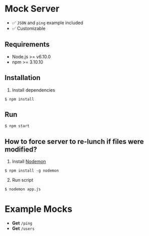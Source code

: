 # Mock Server

- ✅ `JSON` and `ping` example included 
- ✅ Customizable 

## Requirements

- Node.js >= v6.10.0
- npm >= 3.10.10

## Installation

1. Install dependencies

  ```
  $ npm install
  ```

## Run

```
$ npm start
```

## How to force server to re-lunch if files were modified?

1. Install [Nodemon](https://github.com/remy/nodemon)
  ```
  $ npm install -g nodemon
  ```

2. Run script
  ```
  $ nodemon app.js
  ```

# Example Mocks

- **Get** `/ping`
- **Get** `/users`
